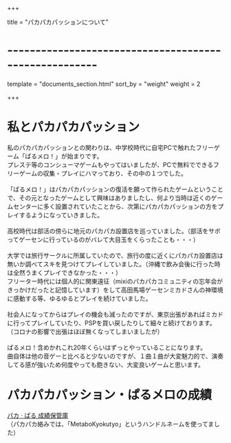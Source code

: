+++

title = "パカパカパッションについて"

# ------------------------------------------------------

template = "documents_section.html"
sort_by = "weight"
weight = 2

+++

# 私とパカパカパッション

私のパカパカパッションとの関わりは、中学校時代に自宅PCで触れたフリーゲーム「ぱるメロ！」が始まりです。  
プレステ等のコンシューマゲームもやってはいましたが、PCで無料でできるフリーゲームの収集・プレイにハマっており、その中の１つでした。  
<br>
「ぱるメロ！」はパカパカパッションの復活を願って作られたゲームということで、その元となったゲームとして興味はありましたし、何より当時は近くのゲームセンターに多く設置されていたことから、次第にパカパカパッションの方をプレイするようになっていきました。  
<br>
高校時代は部活の傍らに地元のパカパカ設置店を巡っていました。（部活をサボってゲーセンに行っているのがバレて大目玉をくらったことも・・・）  
<br>
大学では旅行サークルに所属していたので、旅行の度に近くにパカパカ設置店は無いか調べてスキを見つけてプレイしていました。（沖縄で飲み会後に行った時は全然うまくプレイできなかった・・・）  
フリーター時代には個人的に関東遠征（mixiのパカパカコミュニティの忘年会がきっかけだったと記憶しています）をして高田馬場ゲーセンミカドさんの神環境に感動する等、ゆるゆるとプレイを続けていました。  
<br>
社会人になってからはプレイの機会も減ったのですが、東京出張があればミカドに行ってプレイしていたり、PSPを買い戻したりして細々と続けております。（コロナの影響で出張はほぼ無くなってしまいましたが）  
<br>
ぱるメロ！含めかれこれ20年くらいはずっとやっていることになります。  
曲自体は他の音ゲーと比べると少ないのですが、１曲１曲が大変魅力的で、演奏してる感が強いため何度やっても飽きない、大変良いゲームと思います。  

# パカパカパッション・ぱるメロの成績

[パカ · ぱる 成績保管庫](https://miruka.sakura.ne.jp/paca-pal/pc/usr_view.cgi?usr_id=000024)  
（パカパカ絡みでは、「MetaboKyokutyo」というハンドルネームを使ってました）

